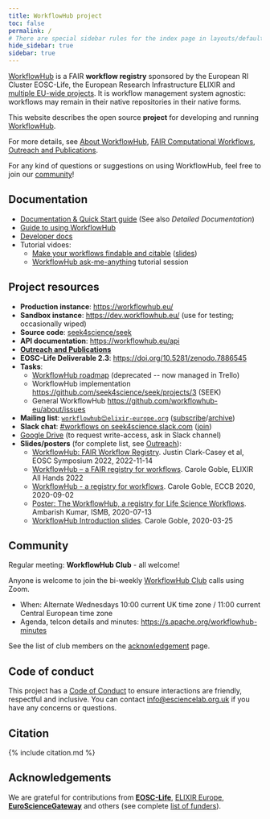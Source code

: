 ```yaml
---
title: WorkflowHub project
toc: false
permalink: /
# There are special sidebar rules for the index page in layouts/default.html
hide_sidebar: true
sidebar: true
---
```


[WorkflowHub](https://workflowhub.eu/) is a FAIR **workflow registry** sponsored by the European RI Cluster EOSC-Life,  the European Research Infrastructure ELIXIR and [multiple EU-wide projects](/project/acknowledgements/#funding). It is workflow management system agnostic: workflows may remain in their native repositories in their native forms.

This website describes the open source **project** for developing and running [WorkflowHub](https://workflowhub.eu/).

For more details, see [About WorkflowHub](/project), [FAIR Computational Workflows](https://workflows.community/groups/fair/), [Outreach and Publications](/project/outreach).

For any kind of questions or suggestions on using WorkflowHub, feel free to join our [community](/project/community)!

## Documentation

* [Documentation & Quick Start guide](docs/) (See also _Detailed Documentation_)
* [Guide to using WorkflowHub](docs/guide-to-using-workflowhub/)
* [Developer docs](developer/)
* Tutorial vidoes: 
  - [Make your workflows findable and citable](https://www.youtube.com/watch?v=2kGKxaPuQN8) ([slides](https://doi.org/10.5281/zenodo.7787488))
  - [WorkflowHub ask-me-anything](https://workflowhub.eu/presentations/19?version=1) tutorial session

## Project resources

* **Production instance**: <https://workflowhub.eu/> 
* **Sandbox instance**: <https://dev.workflowhub.eu/> (use for testing; occasionally wiped)
* **Source code**: [seek4science/seek](https://github.com/seek4science/seek) 
* **API documentation**: <https://workflowhub.eu/api>
* **[Outreach and Publications](/project/outreach/)**
* **EOSC-Life Deliverable 2.3**: <https://doi.org/10.5281/zenodo.7886545>
* **Tasks**: 
  * [WorkflowHub roadmap](/project/roadmap) (deprecated -- now managed in Trello)
  * WorkflowHub implementation <https://github.com/seek4science/seek/projects/3> (SEEK)
  * General WorkflowHub <https://github.com/workflowhub-eu/about/issues>
* **Mailing list**: [`workflowhub😊elixir-europe.org`](https://lists.elixir-europe.org/mailman/listinfo/workflowhub_elixir-europe.org) ([subscribe](https://lists.elixir-europe.org/mailman/listinfo/workflowhub_elixir-europe.org)/[archive](https://mail.elixir-europe.org/pipermail/workflowhub_elixir-europe.org/))
* **Slack chat**:  [#workflows on seek4science.slack.com](https://seek4science.slack.com/archives/CPLLVV94L) ([join](https://join.slack.com/t/seek4science/shared_invite/zt-csqh94qb-kf~kFbZxuHl1Hpxhbc8avw))
* [Google Drive](https://drive.google.com/drive/folders/1_bZ63W4oRtWL5OnWJNYvE4u3A27VyGGe)
 (to request write-access, ask in Slack channel) 
* **Slides/posters** (for complete list, see [Outreach](/project/outreach/)):
  * [WorkflowHub: FAIR Workflow Registry](https://doi.org/10.5281/zenodo.7323471). Justin Clark-Casey et al, EOSC Symposium 2022, 2022-11-14
  * [WorkflowHub – a FAIR registry for workflows](https://doi.org/10.7490/f1000research.1118984.1). Carole Goble, ELIXIR All Hands 2022
  * [WorkflowHub - a registry for workflows](https://doi.org/10.5281/zenodo.4012124). Carole Goble, ECCB 2020, 2020-09-02
  * [Poster: The WorkflowHub, a registry for Life Science Workflows](https://workflowhub.eu/presentations/1). Ambarish Kumar, ISMB, 2020-07-13
  * [WorkflowHub Introduction slides](https://drive.google.com/open?id=1hfBAjjRnL9jGoxHEvq66Wo-wuKqouR3C). Carole Goble, 2020-03-25

## Community

Regular meeting: **WorkflowHub Club** - all welcome!

Anyone is welcome to join the bi-weekly [WorkflowHub Club](/project/community) calls using Zoom.

* When: Alternate Wednesdays 10:00 current UK time zone / 11:00 current Central European time zone 
* Agenda, telcon details and minutes: <https://s.apache.org/workflowhub-minutes>

See the list of club members on the [acknowledgement](/project/acknowledgements) page.

## Code of conduct

This project has a [Code of Conduct](https://github.com/workflowhub-eu/about/blob/master/CODE_OF_CONDUCT.md) to ensure interactions are friendly, respectful and inclusive. You can contact <info@esciencelab.org.uk> if you have any concerns or questions.

## Citation

{% include citation.md %}

## Acknowledgements

We are grateful for contributions from  [**EOSC-Life**](https://www.eosc-life.eu/), [ELIXIR Europe](https://elixir-europe.org/), [**EuroScienceGateway**](http://eurosciencegateway.eu/) and others (see complete [list of funders](/project/acknowledgements#funding)).

<!-- NOTE: Always update list above AND the acknowledgements.md page -->


